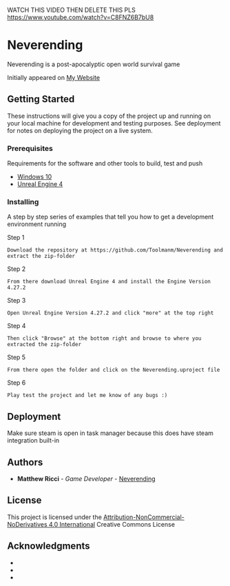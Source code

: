 WATCH THIS VIDEO THEN DELETE THIS PLS https://www.youtube.com/watch?v=C8FNZ6B7bU8
# Neverending

Neverending is a post-apocalyptic open world survival game

Initially appeared on
[My Website](https://neverending.ml/)

## Getting Started

These instructions will give you a copy of the project up and running on
your local machine for development and testing purposes. See deployment
for notes on deploying the project on a live system.

### Prerequisites

Requirements for the software and other tools to build, test and push 
- [Windows 10](https://www.microsoft.com/en-us/software-download/windows10)
- [Unreal Engine 4](https://www.unrealengine.com/en-US/download)

### Installing

A step by step series of examples that tell you how to get a development
environment running

Step 1

    Download the repository at https://github.com/Toolmanm/Neverending and extract the zip-folder 

Step 2

    From there download Unreal Engine 4 and install the Engine Version 4.27.2
    
Step 3

    Open Unreal Engine Version 4.27.2 and click "more" at the top right 
    
Step 4

    Then click "Browse" at the bottom right and browse to where you extracted the zip-folder
    
Step 5

    From there open the folder and click on the Neverending.uproject file 

Step 6

    Play test the project and let me know of any bugs :)
    
## Deployment

Make sure steam is open in task manager because this does have steam integration built-in

## Authors

  - **Matthew Ricci** - *Game Developer* -
    [Neverending](https://neverending.ml/)

## License

This project is licensed under the [Attribution-NonCommercial-NoDerivatives 4.0 International](https://creativecommons.org/licenses/by-nc-nd/4.0/)
Creative Commons License 

## Acknowledgments

  - 
  - 
  - 

